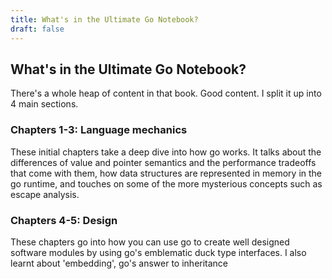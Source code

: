 ```yaml
---
title: What's in the Ultimate Go Notebook?
draft: false
---
```

## What's in the Ultimate Go Notebook?

There's a whole heap of content in that book. Good content. I split it up into 4 main sections.

### Chapters 1-3: Language mechanics
These initial chapters take a deep dive into how go works. It talks about the differences of value and pointer semantics and the performance tradeoffs that come with them, how data structures are represented in memory in the go runtime, and touches on some of the more mysterious concepts such as escape analysis.

### Chapters 4-5: Design
These chapters go into how you can use go to create well designed software modules by using go's emblematic duck type interfaces. I also learnt about 'embedding', go's answer to inheritance 
